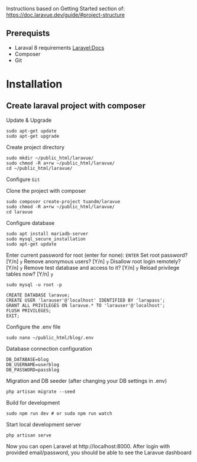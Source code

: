 Instructions based on Getting Started section of: https://doc.laravue.dev/guide/#project-structure


## Prerequists

- Laraval 8 requirements [Laravel:Docs](https://laravel.com/docs/8.x/installation)
- Composer
- Git

# Installation

## Create laraval project with composer

Update & Upgrade
```
sudo apt-get update
sudo apt-get upgrade
```

Create project directory
```
sudo mkdir ~/public_html/laravue/
sudo chmod -R a+rw ~/public_html/laravue/
cd ~/public_html/laravue/
```

Configure `Git`

Clone the project with composer
```
sudo composer create-project tuandm/laravue
sudo chmod -R a+rw ~/public_html/laravue/
cd laravue
```

Configure database
```
sudo apt install mariadb-server
sudo mysql_secure_installation
sudo apt-get update
```

Enter current password for root (enter for none): `ENTER`
Set root password? [Y/n] `y`
Remove anonymous users? [Y/n] `y`
Disallow root login remotely? [Y/n] `y`
Remove test database and access to it? [Y/n] `y`
Reload privilege tables now? [Y/n] `y`

```sudo mysql -u root -p```

```
CREATE DATABASE laravue;
CREATE USER 'larauser'@'localhost' IDENTIFIED BY 'larapass';
GRANT ALL PRIVILEGES ON laravue.* TO 'larauser'@'localhost';
FLUSH PRIVILEGES;
EXIT;
```

Configure the .env file
```
sudo nano ~/public_html/blog/.env
```

Database connection configuration
```
DB_DATABASE=blog
DB_USERNAME=userblog
DB_PASSWORD=passblog
```

Migration and DB seeder (after changing your DB settings in .env)
```
php artisan migrate --seed
```

Build for development
```
sudo npm run dev # or sudo npm run watch
```

Start local development server
```
php artisan serve
```

Now you can open Laravel at http://localhost:8000. After login with provided email/password, you should be able to see the Laravue dashboard